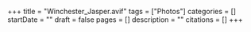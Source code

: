 +++
title = "Winchester_Jasper.avif"
tags = ["Photos"]
categories = []
startDate = ""
draft = false
pages = []
description = ""
citations = []
+++
